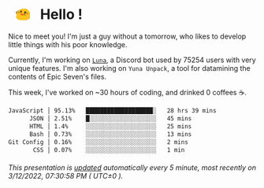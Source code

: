 <h1>   <img src="./spoink.gif" style="vertical-align:middle;" width="30px">   Hello ! </h1>

Nice to meet you! I'm just a guy without a tomorrow, who likes to develop little things with his poor knowledge.

Currently, I'm working on <a href='https://github.com/Asgarrrr/Luna'>`Luna`</a>, a Discord bot used by 75254 users with very unique features. I'm also working on `Yuna Unpack`, a tool for datamining the contents of Epic Seven's files.

This week, I've worked on ~30 hours of coding, and drinked 0 coffees ☕.

```
JavaScript │ 95.13%   ███████████████████░   28 hrs 39 mins
      JSON │ 2.51%    █░░░░░░░░░░░░░░░░░░░   45 mins
      HTML │ 1.4%     ░░░░░░░░░░░░░░░░░░░░   25 mins
      Bash │ 0.73%    ░░░░░░░░░░░░░░░░░░░░   13 mins
Git Config │ 0.16%    ░░░░░░░░░░░░░░░░░░░░   2 mins
       CSS │ 0.07%    ░░░░░░░░░░░░░░░░░░░░   1 min
```

###### This presentation is [updated](https://github.com/Asgarrrr) automatically every 5 minute, most recently on 3/12/2022, 07:30:58 PM ( UTC±0 ).